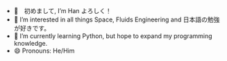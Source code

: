 - 👋　初めまして, I’m Han よろしく！
- 👀 I’m interested in all things Space, Fluids Engineering and 日本語の勉強が好きです。
- 🌱 I’m currently learning Python, but hope to expand my programming knowledge.
- 😄 Pronouns: He/Him


<!---
khan0738/khan0738 is a ✨ special ✨ repository because its `README.md` (this file) appears on your GitHub profile.
You can click the Preview link to take a look at your changes.
--->
